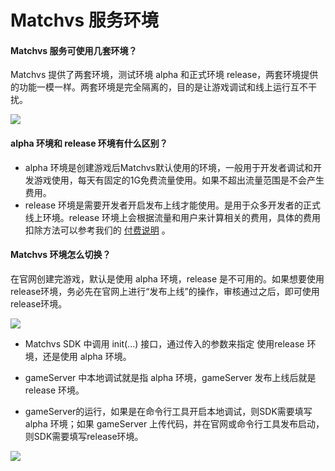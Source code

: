 # Matchvs 服务环境
#### Matchvs 服务可使用几套环境？
Matchvs 提供了两套环境，测试环境 alpha 和正式环境 release，两套环境提供的功能一模一样。两套环境是完全隔离的，目的是让游戏调试和线上运行互不干扰。

![](http://imgs.matchvs.com/static/alphaRelease.png)



#### alpha 环境和 release 环境有什么区别？

- alpha 环境是创建游戏后Matchvs默认使用的环境，一般用于开发者调试和开发游戏使用，每天有固定的1G免费流量使用。如果不超出流量范围是不会产生费用。 
- release 环境是需要开发者开启发布上线才能使用。是用于众多开发者的正式线上环境。release 环境上会根据流量和用户来计算相关的费用，具体的费用扣除方法可以参考我们的 [付费说明](../PaymentHelp) 。

#### Matchvs 环境怎么切换？

在官网创建完游戏，默认是使用 alpha 环境，release 是不可用的。如果想要使用release环境，务必先在官网上进行“发布上线”的操作，审核通过之后，即可使用release环境。

![](http://imgs.matchvs.com/static/2_4.png)

- Matchvs SDK 中调用 init(...) 接口，通过传入的参数来指定 使用release 环境，还是使用 alpha 环境。

- gameServer 中本地调试就是指 alpha 环境，gameServer 发布上线后就是 release 环境。

- gameServer的运行，如果是在命令行工具开启本地调试，则SDK需要填写 alpha 环境；如果 gameServer 上传代码，并在官网或命令行工具发布启动，则SDK需要填写release环境。

![](http://imgs.matchvs.com/static/alphaRelease2.png)